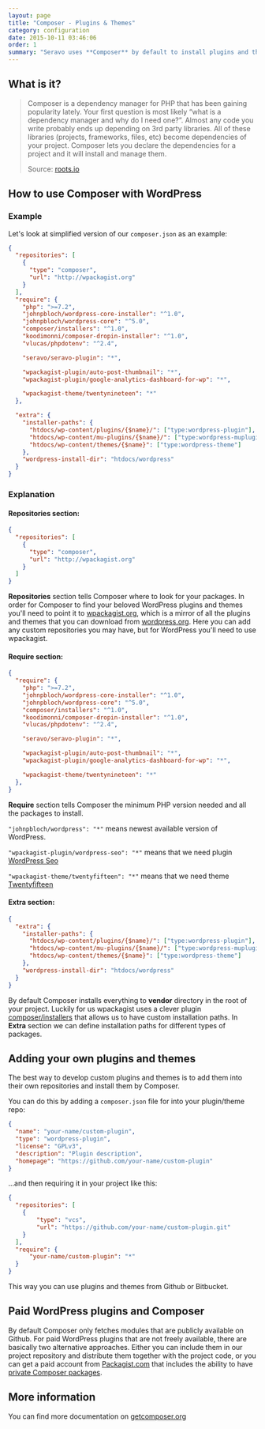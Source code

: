 ```yaml
---
layout: page
title: "Composer - Plugins & Themes"
category: configuration
date: 2015-10-11 03:46:06
order: 1
summary: "Seravo uses **Composer** by default to install plugins and themes. You don't have to use it, but it's pre-installed for you in case you want to have better management of your PHP code dependencies."
---
```


## What is it?
> Composer is a dependency manager for PHP that has been gaining popularity lately. Your first question is most likely “what is a dependency manager and why do I need one?”. Almost any code you write probably ends up depending on 3rd party libraries. All of these libraries (projects, frameworks, files, etc) become dependencies of your project. Composer lets you declare the dependencies for a project and it will install and manage them.
>
> Source: [roots.io](https://roots.io/using-composer-with-wordpress/)

## How to use Composer with WordPress

### Example
Let's look at simplified version of our ```composer.json``` as an example:

```json
{
  "repositories": [
    {
      "type": "composer",
      "url": "http://wpackagist.org"
    }
  ],
  "require": {
    "php": ">=7.2",
    "johnpbloch/wordpress-core-installer": "^1.0",
    "johnpbloch/wordpress-core": "^5.0",
    "composer/installers": "^1.0",
    "koodimonni/composer-dropin-installer": "^1.0",
    "vlucas/phpdotenv": "^2.4",

    "seravo/seravo-plugin": "*",

    "wpackagist-plugin/auto-post-thumbnail": "*",
    "wpackagist-plugin/google-analytics-dashboard-for-wp": "*",

    "wpackagist-theme/twentynineteen": "*"
  },

  "extra": {
    "installer-paths": {
      "htdocs/wp-content/plugins/{$name}/": ["type:wordpress-plugin"],
      "htdocs/wp-content/mu-plugins/{$name}/": ["type:wordpress-muplugin"],
      "htdocs/wp-content/themes/{$name}": ["type:wordpress-theme"]
    },
    "wordpress-install-dir": "htdocs/wordpress"
  }
}
```

### Explanation
#### Repositories section:
```json
{
  "repositories": [
    {
      "type": "composer",
      "url": "http://wpackagist.org"
    }
  ]
}
```
**Repositories** section tells Composer where to look for your packages. In order for Composer to find your beloved WordPress plugins and themes you'll need to point it to [wpackagist.org](http://wpackagist.org), which is a mirror of all the plugins and themes that you can download from [wordpress.org](http://wordpress.org/plugins/). Here you can add any custom repositories you may have, but for WordPress you'll need to use wpackagist.

#### Require section:
```json
{
  "require": {
    "php": ">=7.2",
    "johnpbloch/wordpress-core-installer": "^1.0",
    "johnpbloch/wordpress-core": "^5.0",
    "composer/installers": "^1.0",
    "koodimonni/composer-dropin-installer": "^1.0",
    "vlucas/phpdotenv": "^2.4",

    "seravo/seravo-plugin": "*",

    "wpackagist-plugin/auto-post-thumbnail": "*",
    "wpackagist-plugin/google-analytics-dashboard-for-wp": "*",

    "wpackagist-theme/twentynineteen": "*"
  },
}
```
**Require** section tells Composer the minimum PHP version needed and all the packages to install.

```"johnpbloch/wordpress": "*"``` means newest available version of WordPress.

```"wpackagist-plugin/wordpress-seo": "*"``` means that we need plugin [WordPress Seo](http://wordpress.org/plugins/wordpress-seo)

```"wpackagist-theme/twentyfifteen": "*"``` means that we need theme [Twentyfifteen](http://wordpress.org/themes/twentyfifteen)

#### Extra section:
```json
{
  "extra": {
    "installer-paths": {
      "htdocs/wp-content/plugins/{$name}/": ["type:wordpress-plugin"],
      "htdocs/wp-content/mu-plugins/{$name}/": ["type:wordpress-muplugin"],
      "htdocs/wp-content/themes/{$name}": ["type:wordpress-theme"]
    },
    "wordpress-install-dir": "htdocs/wordpress"
  }
}
```
By default Composer installs everything to **vendor** directory in the root of your project. Luckily for us wpackagist uses a clever plugin [composer/installers](https://packagist.org/packages/composer/installers) that allows us to have custom installation paths. In **Extra** section we can define installation paths for different types of packages.

## Adding your own plugins and themes
The best way to develop custom plugins and themes is to add them into their own repositories and install them by Composer.

You can do this by adding a ```composer.json``` file for into your plugin/theme repo:

```json
{
  "name": "your-name/custom-plugin",
  "type": "wordpress-plugin",
  "license": "GPLv3",
  "description": "Plugin description",
  "homepage": "https://github.com/your-name/custom-plugin"
}
```

...and then requiring it in your project like this:

```json
{
  "repositories": [
    {
        "type": "vcs",
        "url": "https://github.com/your-name/custom-plugin.git"
    }
  ],
  "require": {
      "your-name/custom-plugin": "*"
  }
}
```

This way you can use plugins and themes from Github or Bitbucket.

## Paid WordPress plugins and Composer

By default Composer only fetches modules that are publicly available on Github. For paid WordPress plugins that are not freely available, there are basically two alternative approaches. Either you can include them in our project repository and distribute them together with the project code, or you can get a paid account from [Packagist.com](https://packagist.com/) that includes the ability to have [private Composer packages](https://packagist.com/features/private-vcs-packages).

## More information

You can find more documentation on [getcomposer.org](https://getcomposer.org/)
